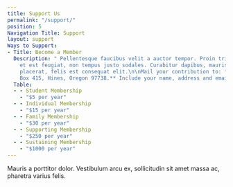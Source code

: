 ```yaml
---
title: Support Us
permalink: "/support/"
position: 5
Navigation Title: Support
layout: support
Ways to Support:
- Title: Become a Member
  Description: " Pellentesque faucibus velit a auctor tempor. Proin tristique lorem
    et est feugiat, non tempus justo sodales. Curabitur dapibus, mauris sed dapibus
    placerat, felis est consequat elit.\n\nMail your contribution to: **HCAEF, P.O.
    Box 415, Hines, Oregon 97738.** Include your name, address and email. "
  Table:
  - - Student Membership
    - "$5 per year"
  - - Individual Membership
    - "$15 per year"
  - - Family Membership
    - "$30 per year"
  - - Supporting Membership
    - "$250 per year"
  - - Sustaining Membership
    - "$1000 per year"
---
```


Mauris a porttitor dolor. Vestibulum arcu ex, sollicitudin sit amet massa ac, pharetra varius felis.
